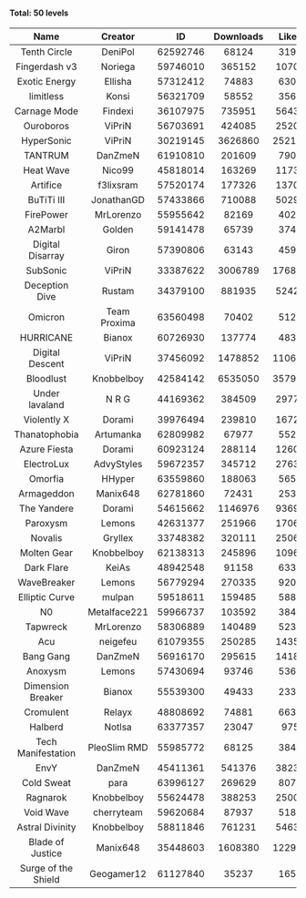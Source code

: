 #### Total: 50 levels

| Name | Creator | ID | Downloads | Likes |
|:---:|:---:|:---:|:---:|:---:|
| Tenth Circle | DeniPol | 62592746 | 68124 | 3196
| Fingerdash v3 | Noriega | 59746010 | 365152 | 10700
| Exotic Energy | Ellisha | 57312412 | 74883 | 6304
| limitless | Konsi | 56321709 | 58552 | 3566
| Carnage Mode | Findexi | 36107975 | 735951 | 56433
| Ouroboros | ViPriN | 56703691 | 424085 | 25200
| HyperSonic | ViPriN | 30219145 | 3626860 | 252163
| TANTRUM | DanZmeN | 61910810 | 201609 | 7908
| Heat Wave | Nico99 | 45818014 | 163269 | 11738
| Artifice | f3lixsram | 57520174 | 177326 | 13702
| BuTiTi III | JonathanGD | 57433866 | 710088 | 50298
| FirePower | MrLorenzo | 55955642 | 82169 | 4028
| A2Marbl | Golden | 59141478 | 65739 | 3749
| Digital Disarray | Giron | 57390806 | 63143 | 4591
| SubSonic | ViPriN | 33387622 | 3006789 | 176877
| Deception Dive | Rustam | 34379100 | 881935 | 52422
| Omicron | Team Proxima | 63560498 | 70402 | 5129
| HURRICANE | Bianox | 60726930 | 137774 | 4837
| Digital Descent | ViPriN | 37456092 | 1478852 | 110661
| Bloodlust | Knobbelboy | 42584142 | 6535050 | 357930
| Under lavaland | N R G | 44169362 | 384509 | 29773
| Violently X | Dorami | 39976494 | 239810 | 16721
| Thanatophobia | Artumanka | 62809982 | 67977 | 5522
| Azure Fiesta | Dorami | 60923124 | 288114 | 12606
| ElectroLux | AdvyStyles | 59672357 | 345712 | 27633
| Omorfia | HHyper | 63559860 | 188063 | 5655
| Armageddon | Manix648 | 62781860 | 72431 | 2538
| The Yandere | Dorami | 54615662 | 1146976 | 93695
| Paroxysm | Lemons | 42631377 | 251966 | 17063
| Novalis | Gryllex | 33748382 | 320111 | 25063
| Molten Gear | Knobbelboy | 62138313 | 245896 | 10962
| Dark Flare | KeiAs | 48942548 | 91158 | 6331
| WaveBreaker | Lemons | 56779294 | 270335 | 9209
| Elliptic Curve | mulpan | 59518611 | 159485 | 5887
| N0 | Metalface221 | 59966737 | 103592 | 3845
| Tapwreck | MrLorenzo | 58306889 | 140489 | 5230
| Acu | neigefeu | 61079355 | 250285 | 14351
| Bang Gang | DanZmeN | 56916170 | 295615 | 14183
| Anoxysm | Lemons | 57430694 | 93746 | 5360
| Dimension Breaker | Bianox | 55539300 | 49433 | 2339
| Cromulent | Relayx | 48808692 | 74881 | 6631
| Halberd | Notlsa | 63377357 | 23047 | 975
| Tech Manifestation | PleoSlim RMD | 55985772 | 68125 | 3849
| EnvY | DanZmeN | 45411361 | 541376 | 38238
| Cold Sweat | para | 63996127 | 269629 | 8074
| Ragnarok | Knobbelboy | 55624478 | 388253 | 25000
| Void Wave | cherryteam | 59620684 | 87937 | 5184
| Astral Divinity | Knobbelboy | 58811846 | 761231 | 54633
| Blade of Justice | Manix648 | 35448603 | 1608380 | 122951
| Surge of the Shield | Geogamer12 | 61127840 | 35237 | 1655
